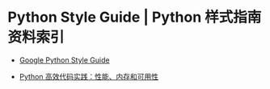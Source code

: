 # Python Style Guide | Python 样式指南资料索引

- [Google Python Style Guide](https://google.github.io/styleguide/pyguide.html)

- [Python 高效代码实践：性能、内存和可用性](https://zhuanlan.zhihu.com/p/28675694)
